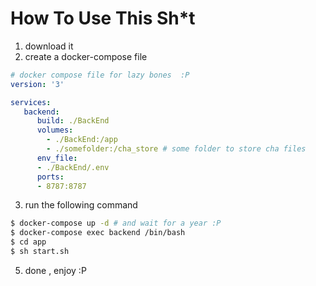 # How To Use This Sh*t
1. download it
2. create a docker-compose file
```yaml
# docker compose file for lazy bones  :P
version: '3'

services:
   backend:
      build: ./BackEnd
      volumes:
        - ./BackEnd:/app
        - ./somefolder:/cha_store # some folder to store cha files
      env_file:
      - ./BackEnd/.env
      ports:
      - 8787:8787

```
3. run the following command
 ```bash
$ docker-compose up -d # and wait for a year :P
$ docker-compose exec backend /bin/bash
$ cd app
$ sh start.sh
 ```
5. done , enjoy :P